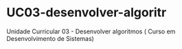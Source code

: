 # UC03-desenvolver-algoritr
Unidade Curricular 03 - Desenvolver algoritmos ( Curso em Desenvolvimento de Sistemas)
